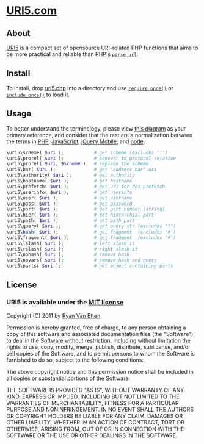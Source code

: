 # [URI5.com](http://uri5.com/)

## About

[URI5](http://uri5.com/) is a compact set of opensource URI-related PHP functions that aims to be more practical and reliable than PHP's [`parse_url`](http://www.php.net/manual/en/function.parse-url.php).

## Install
To install, drop [uri5.php](https://github.com/ryanve/uri5/blob/master/uri5.php) into a directory and use [`require_once()`](http://php.net/manual/en/function.require-once.php) or [`include_once()`](http://php.net/manual/en/function.include-once.php) to load it.

## Usage 

To better understand the terminology, please view [this diagram](http://en.wikipedia.org/wiki/URI_scheme#Examples) as your primary reference, and consider that the rest are a normalization between the terms in [PHP](http://www.php.net/manual/en/function.parse-url.php), [JavaScript](https://developer.mozilla.org/en-US/docs/DOM/window.location), [jQuery Mobile](http://jquerymobile.com/test/docs/api/methods.html), and [node](http://nodejs.org/docs/v0.5.5/api/url.html).

```php
\uri5\scheme( $uri );           # get scheme (excludes ':')
\uri5\prorel( $uri );           # convert to protocol relative
\uri5\prorel( $uri, $scheme );  # replace the scheme
\uri5\bar( $uri );              # get "address bar" uri
\uri5\authority( $uri );        # get authority
\uri5\hostname( $uri );         # get hostname
\uri5\prefetch( $uri );         # get uri for dns prefetch
\uri5\userinfo( $uri );         # get userinfo
\uri5\user( $uri );             # get username
\uri5\pass( $uri );             # get password
\uri5\port( $uri );             # get port number (string)
\uri5\hier( $uri );             # get hierarchial part
\uri5\path( $uri );             # get path part
\uri5\query( $uri );            # get query str (excludes '?')
\uri5\hash( $uri );             # get fragment  (includes '#')
\uri5\fragment( $uri );         # get fragment  (excludes '#')
\uri5\lslash( $uri );           # left slash it
\uri5\rslash( $uri );           # right slash it
\uri5\nohash( $uri );           # remove hash
\uri5\novars( $uri );           # remove hash and query
\uri5\parts( $uri );            # get object containing parts
```

## License

### URI5 is available under the [MIT license](http://en.wikipedia.org/wiki/MIT_License)

Copyright (C) 2011 by [Ryan Van Etten](https://github.com/ryanve)

Permission is hereby granted, free of charge, to any person obtaining a copy
of this software and associated documentation files (the "Software"), to deal
in the Software without restriction, including without limitation the rights
to use, copy, modify, merge, publish, distribute, sublicense, and/or sell
copies of the Software, and to permit persons to whom the Software is
furnished to do so, subject to the following conditions:

The above copyright notice and this permission notice shall be included in
all copies or substantial portions of the Software.

THE SOFTWARE IS PROVIDED "AS IS", WITHOUT WARRANTY OF ANY KIND, EXPRESS OR
IMPLIED, INCLUDING BUT NOT LIMITED TO THE WARRANTIES OF MERCHANTABILITY,
FITNESS FOR A PARTICULAR PURPOSE AND NONINFRINGEMENT. IN NO EVENT SHALL THE
AUTHORS OR COPYRIGHT HOLDERS BE LIABLE FOR ANY CLAIM, DAMAGES OR OTHER
LIABILITY, WHETHER IN AN ACTION OF CONTRACT, TORT OR OTHERWISE, ARISING FROM,
OUT OF OR IN CONNECTION WITH THE SOFTWARE OR THE USE OR OTHER DEALINGS IN
THE SOFTWARE.